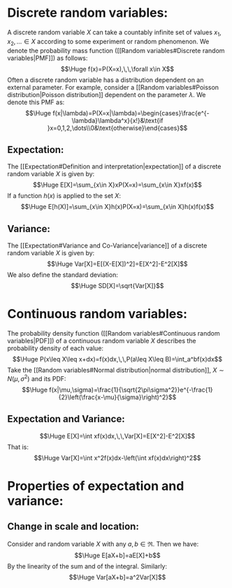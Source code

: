 # Discrete random variables:

A discrete random variable $X$ can take a countably infinite set of values $x_1,x_2,\dots\in X$ according to some experiment or random phenomenon. We denote the probability mass function ([[Random variables#Discrete random variables|PMF]]) as follows:$$\Huge f(x)=P(X=x),\,\,\forall x\in X$$Often a discrete random variable has a distribution dependent on an external parameter. For example, consider a [[Random variables#Poisson distribution|Poisson distribution]] dependent on the parameter $\lambda$. We denote this PMF as:$$\Huge f(x|\lambda)=P(X=x|\lambda)=\begin{cases}\frac{e^{-\lambda}\lambda^x}{x!}&\text{if }x=0,1,2,\dots\\0&\text{otherwise}\end{cases}$$
## Expectation:
The [[Expectation#Definition and interpretation|expectation]] of a discrete random variable $X$ is given by:$$\Huge E[X]=\sum_{x\in X}xP(X=x)=\sum_{x\in X}xf(x)$$If a function $h(x)$ is applied to the set $X$:$$\Huge E[h(X)]=\sum_{x\in X}h(x)P(X=x)=\sum_{x\in X}h(x)f(x)$$
## Variance:
The [[Expectation#Variance and Co-Variance|variance]] of a discrete random variable $X$ is given by:$$\Huge Var[X]=E[(X-E[X])^2]=E[X^2]-E^2[X]$$We also define the standard deviation:$$\Huge SD[X]=\sqrt{Var[X]}$$
# Continuous random variables:

The probability density function ([[Random variables#Continuous random variables|PDF]]) of a continuous random variable $X$ describes the probability density of each value:$$\Huge P(x\leq X\leq x+dx)=f(x)dx,\,\,P(a\leq X\leq B)=\int_a^bf(x)dx$$Take the [[Random variables#Normal distribution|normal distribution]], $X\sim N(\mu,\sigma^2)$ and its PDF:$$\Huge f(x|\mu,\sigma)=\frac{1}{\sqrt{2\pi\sigma^2}}e^{-\frac{1}{2}\left(\frac{x-\mu}{\sigma}\right)^2}$$
## Expectation and Variance:
$$\Huge E[X]=\int xf(x)dx,\,\,Var[X]=E[X^2]-E^2[X]$$That is:$$\Huge Var[X]=\int x^2f(x)dx-\left(\int xf(x)dx\right)^2$$

# Properties of expectation and variance:

## Change in scale and location:
Consider and random variable $X$ with any $a,b\in\Re$. Then we have:$$\Huge E[aX+b]=aE[X]+b$$By the linearity of the sum and of the integral. Similarly:$$\Huge Var[aX+b]=a^2Var[X]$$
